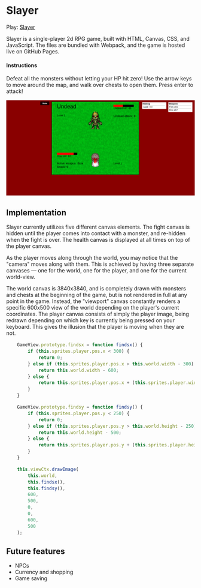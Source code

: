 # Slayer

Play: [Slayer](https://savmus.github.io/Slayer/dist/)

Slayer is a single-player 2d RPG game, built with HTML, Canvas, CSS, and JavaScript. The files are bundled with Webpack, and the game is hosted live on GitHub Pages.

#### Instructions

Defeat all the monsters without letting your HP hit zero! Use the arrow keys to move around the map, and walk over chests to open them. Press enter to attack!

![Slayer](./screenshots/fighting.png)

## Implementation

Slayer currently utilizes five different canvas elements. The fight canvas is hidden until the player comes into contact with a monster, and re-hidden when the fight is over. The health canvas is displayed at all times on top of the player canvas.

As the player moves along through the world, you may notice that the "camera" moves along with them. This is achieved by having three separate canvases — one for the world, one for the player, and one for the current world-view.

The world canvas is 3840x3840, and is completely drawn with monsters and chests at the beginning of the game, but is not rendered in full at any point in the game. Instead, the "viewport" canvas constantly renders a specific 600x500 view of the world depending on the player's current coordinates. The player canvas consists of simply the player image, being redrawn depending on which key is currently being pressed on your keyboard. This gives the illusion that the player is moving when they are not.

```js
    GameView.prototype.findsx = function findsx() {
        if (this.sprites.player.pos.x < 300) {
            return 0;
        } else if (this.sprites.player.pos.x > this.world.width - 300) {
            return this.world.width - 600;
        } else {
            return this.sprites.player.pos.x + (this.sprites.player.width / 2) - 315;
        }
    }
```

```js
    GameView.prototype.findsy = function findsy() {
        if (this.sprites.player.pos.y < 250) {
            return 0;
        } else if (this.sprites.player.pos.y > this.world.height - 250) {
            return this.world.height - 500;
        } else {
            return this.sprites.player.pos.y + (this.sprites.player.height / 2) - 265;
        }
    }
```

```js
    this.viewCtx.drawImage(
        this.world, 
        this.findsx(), 
        this.findsy(), 
        600, 
        500, 
        0, 
        0, 
        600, 
        500
    );
```

## Future features

* NPCs
* Currency and shopping
* Game saving